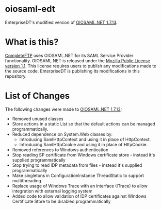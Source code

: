 # oiosaml-edt
EnterpriseDT's modified version of [OIOSAML.NET 1.7.13](https://www.nuget.org/packages/dk.nita.saml20/1.7.13).

# What is this?
[CompleteFTP](https://enterprisedt.com/products/completeftp) uses OIOSAML.NET for its SAML Service Provider functionality.  OIOSAML.NET is released under the [Mozilla Public License version 1.1](https://www.mozilla.org/en-US/MPL/1.1/).  This license requires users to publish any modifications made to the source code.  EnterpriseDT is publishing its modifications in this repository.

# List of Changes
The following changes were made to [OIOSAML.NET 1.7.13](https://www.nuget.org/packages/dk.nita.saml20/1.7.13):
* Removed unused classes
* Store actions in a static List so that the default actions can be managed programmatically.
* Reduced dependence on System.Web classes by:
  * Introducing SamlHttpContext and using it in place of HttpContext.
  * Introducing SamlHttpCookie and using it in place of HttpCookie.
* Removed references to Windows authentication
* Stop reading SP certificate from Windows certificate store - instead it's supplied programmatically
* Stop trying to read IDP metadata from files - instead it's supplied programmatically
* Make singletons in ConfigurationInstance ThreadStatic to support multithreading.
* Replace usage of Windows Trace with an interface (ITrace) to allow integration with external logging system
* Added code to allow validation of IDP certificates against Windows Certificate Store to be disabled programmatically
